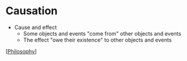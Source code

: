 # Causation

- Cause and effect
  - Some objects and events "come from" other objects and events
  - The effect "owe their existence" to other objects and events

[[Philosophy]]

[//begin]: # "Autogenerated link references for markdown compatibility"
[Philosophy]: philosophy "Philosophy"
[//end]: # "Autogenerated link references"